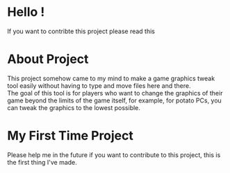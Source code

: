 # Hello !
If you want to contribte this project please read this

# About Project
This project somehow came to my mind to make a game graphics tweak tool easily without having to type and move files here and there.<br>
The goal of this tool is for players who want to change the graphics of their game beyond the limits of the game itself, for example, for potato PCs, you can tweak the graphics to the lowest possible.<br>
# My First Time Project
Please help me in the future if you want to contribute to this project, this is the first thing I've made.
